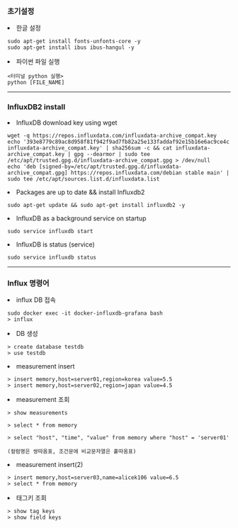 <h3>초기설정</h3>

<li>한글 설정</li>

```
sudo apt-get install fonts-unfonts-core -y
sudo apt-get install ibus ibus-hangul -y
```

<li>파이썬 파일 실행</li>

```
<터미널 python 실행>
python [FILE_NAME]
```

<hr>

<h3>InfluxDB2 install</h3>
<li>InfluxDB download key using wget</li>

```
wget -q https://repos.influxdata.com/influxdata-archive_compat.key
echo '393e8779c89ac8d958f81f942f9ad7fb82a25e133faddaf92e15b16e6ac9ce4c influxdata-archive_compat.key' | sha256sum -c && cat influxdata-archive_compat.key | gpg --dearmor | sudo tee /etc/apt/trusted.gpg.d/influxdata-archive_compat.gpg > /dev/null
echo 'deb [signed-by=/etc/apt/trusted.gpg.d/influxdata-archive_compat.gpg] https://repos.influxdata.com/debian stable main' | sudo tee /etc/apt/sources.list.d/influxdata.list
```

<li>Packages are up to date && install Influxdb2</li>

```
sudo apt-get update && sudo apt-get install influxdb2 -y
```

<li>InfluxDB as a background service on startup</li>

```
sudo service influxdb start
```

<li>InfluxDB is status (service)</li>

```
sudo service influxdb status
```

<hr>
<h3>Influx 명령어</h3>
<li>influx DB 접속</li>

```
sudo docker exec -it docker-influxdb-grafana bash
> influx
```

<li>DB 생성</li>

```
> create database testdb
> use testdb
```

<li>measurement insert</li>

```
> insert memory,host=server01,region=korea value=5.5
> insert memory,host=server02,region=japan value=4.5
```

<li>measurement 조회</li>

```
> show measurements

> select * from memory

> select "host", "time", "value" from memory where "host" = 'server01'

(컬럼명은 쌍따옴표, 조건문에 비교문자열은 홑따옴표)
```
 

<li>measurement insert(2)</li>

```
> insert memory,host=server03,name=alicek106 value=6.5
> select * from memory
```

<li>태그키 조회</li>

```
> show tag keys
> show field keys
```
 

